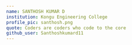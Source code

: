 ```yaml
---
name: SANTHOSH KUMAR D
institution: Kongu Engineering College
profile_pic: santhosh.png
quote: Coders are coders who code to the core
github_user: Santhoshkumard11
---
```

